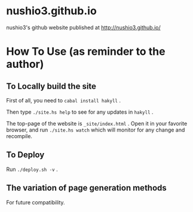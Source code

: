 nushio3.github.io
=================

nushio3's github website published at http://nushio3.github.io/


How To Use (as reminder to the author)
===================

To Locally build the site
---------
First of all, you need to `cabal install hakyll` .

Then type `./site.hs help` to see for any updates in `hakyll` .

The top-page of the website is `_site/index.html` . Open it in your favorite browser, and run `./site.hs watch`
which will monitor for any change and recompile.

To Deploy
---
Run `./deploy.sh -v` .


The variation of page generation methods
----

For future compatibility.
